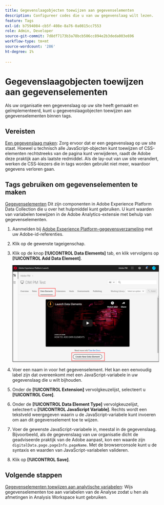 ```yaml
---
title: Gegevenslaagobjecten toewijzen aan gegevenselementen
description: Configureer codes die u van uw gegevenslaag wilt lezen.
feature: Tags
exl-id: b7594084-cb5f-408e-8a76-0a0815cc7553
role: Admin, Developer
source-git-commit: 7d8df7173b3a78bcb506cc894e2b3deda003e696
workflow-type: tm+mt
source-wordcount: '286'
ht-degree: 1%

---
```


# Gegevenslaagobjecten toewijzen aan gegevenselementen

Als uw organisatie een gegevenslaag op uw site heeft gemaakt en geïmplementeerd, kunt u gegevenslaagobjecten toewijzen aan gegevenselementen binnen tags.

## Vereisten

[Een gegevenslaag maken](../prepare/data-layer.md): Zorg ervoor dat er een gegevenslaag op uw site staat. Hoewel u technisch alle JavaScript-objecten kunt toewijzen of CSS-elementen rechtstreeks van de pagina kunt verwijderen, raadt de Adobe deze praktijk aan als laatste redmiddel. Als de lay-out van uw site verandert, werken de CSS-kiezers die in tags worden gebruikt niet meer, waardoor gegevens verloren gaan.

## Tags gebruiken om gegevenselementen te maken

[Gegevenselementen](https://experienceleague.adobe.com/docs/experience-platform/tags/ui/data-elements.html?lang=nl-NL) Dit zijn componenten in Adobe Experience Platform Data Collection die u over het hulpmiddel kunt gebruiken. U kunt waarden van variabelen toewijzen in de Adobe Analytics-extensie met behulp van gegevenselementen.

1. Aanmelden bij [Adobe Experience Platform-gegevensverzameling](https://experience.adobe.com/data-collection) met uw Adobe-id-referenties.
1. Klik op de gewenste tageigenschap.
1. Klik op de knop **[!UICONTROL Data Elements]** tab, en klik vervolgens op **[!UICONTROL Add Data Element]**.

   ![gegevenselement maken](assets/createelement.png)

1. Voer een naam in voor het gegevenselement. Het kan een eenvoudig label zijn dat overeenkomt met een JavaScript-variabele in uw gegevenslaag die u wilt bijhouden.
1. Onder de **[!UICONTROL Extension]** vervolgkeuzelijst, selecteert u **[!UICONTROL Core]**.
1. Onder de **[!UICONTROL Data Element Type]** vervolgkeuzelijst, selecteert u **[!UICONTROL JavaScript Variable]**. Rechts wordt een tekstveld weergegeven waarin u de JavaScript-variabele kunt invoeren om aan dit gegevenselement toe te wijzen.
1. Voer de gewenste JavaScript-variabele in, meestal in de gegevenslaag. Bijvoorbeeld, als de gegevenslaag van uw organisatie dicht de geadviseerde praktijk van de Adobe aanpast, kon een waarde zijn `digitalData.page.pageInfo.pageName`. Met de browserconsole kunt u de syntaxis en waarden van JavaScript-variabelen valideren.
1. Klik op **[!UICONTROL Save]**.

## Volgende stappen

[Gegevenselementen toewijzen aan analytische variabelen](elements-to-variable.md): Wijs gegevenselementen toe aan variabelen van de Analyse zodat u hen als afmetingen in Analysis Workspace kunt gebruiken.
